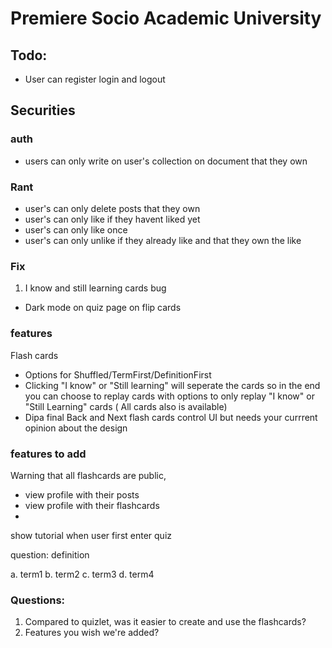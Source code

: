 # Premiere Socio Academic University

## Todo:

- User can register login and logout

## Securities

### auth

- users can only write on user's collection on document that they own

### Rant

- user's can only delete posts that they own
- user's can only like if they havent liked yet
- user's can only like once
- user's can only unlike if they already like and that they own the like

### Fix

1. I know and still learning cards bug

- Dark mode on quiz page on flip cards

### features

Flash cards

- Options for Shuffled/TermFirst/DefinitionFirst
- Clicking "I know" or "Still learning" will seperate the cards so in the end you can choose to replay cards with options to only replay "I know" or "Still Learning" cards ( All cards also is available)
- Dipa final Back and Next flash cards control UI but needs your currrent opinion about the design

### features to add

Warning that all flashcards are public,

- view profile with their posts
- view profile with their flashcards
-

show tutorial when user first enter quiz

question: definition

a. term1
b. term2
c. term3
d. term4



### Questions:

1. Compared to quizlet, was it easier to create and use the flashcards?
2. Features you wish we're added?